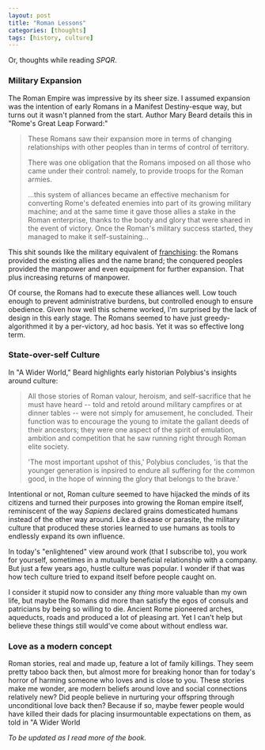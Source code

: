 ```yaml
---
layout: post
title: "Roman Lessons"
categories: [thoughts]
tags: [history, culture]
---
```


Or, thoughts while reading *SPQR*.

<!--more-->

### Military Expansion

The Roman Empire was impressive by its sheer size. I assumed expansion was the intention of early Romans in a Manifest Destiny-esque way, but turns out it wasn't planned from the start. Author Mary Beard details this in "Rome's Great Leap Forward:"

> These Romans saw their expansion more in terms of changing relationships with other peoples than in terms of control of territory.
> 
> There was one obligation that the Romans imposed on all those who came under their control: namely, to provide troops for the Roman armies.
> 
> ...this system of alliances became an effective mechanism for converting Rome's defeated enemies into part of its growing military machine; and at the same time it gave those allies a stake in the Roman enterprise, thanks to the booty and glory that were shared in the event of victory. Once the Roman's military success started, they managed to make it self-sustaining...

This shit sounds like the military equivalent of [franchising](https://en.wikipedia.org/wiki/Franchising): the Romans provided the existing allies and the name brand; the conquered peoples provided the manpower and even equipment for further expansion. That plus increasing returns of manpower.

Of course, the Romans had to execute these alliances well. Low touch enough to prevent administrative burdens, but controlled enough to ensure obedience. Given how well this scheme worked, I'm surprised by the lack of design in this early stage. The Romans seemed to have just greedy-algorithmed it by a per-victory, ad hoc basis. Yet it was so effective long term.

### State-over-self Culture

In "A Wider World," Beard highlights early historian Polybius's insights around culture:

> All those stories of Roman valour, heroism, and self-sacrifice that he must have heard -- told and retold around military campfires or at dinner tables -- were not simply for amusement, he concluded. Their function was to encourage the young to imitate the gallant deeds of their ancestors; they were one aspect of the spirit of emulation, ambition and competition that he saw running right through Roman elite society.
> 
> 'The most important upshot of this,' Polybius concludes, 'is that the younger generation is inpsired to endure all suffering for the common good, in the hope of winning the glory that belongs to the brave.'

Intentional or not, Roman culture seemed to have hijacked the minds of its citizens and turned their purposes into growing the Roman empire itself, reminiscent of the way *Sapiens* declared grains domesticated humans instead of the other way around. Like a disease or parasite, the military culture that produced these stories learned to use humans as tools to endlessly expand its own influence.

In today's "enlightened" view around work (that I subscribe to), you work for yourself, sometimes in a mutually beneficial relationship with a company. But just a few years ago, hustle culture was popular. I wonder if that was how tech culture tried to expand itself before people caught on.

I consider it stupid now to consider any *thing* more valuable than my own life, but maybe the Romans did more than satisfy the egos of consuls and patricians by being so willing to die. Ancient Rome pioneered arches, aqueducts, roads and produced a lot of pleasing art. Yet I can't help but believe these things still would've come about without endless war.

### Love as a modern concept

Roman stories, real and made up, feature a lot of family killings. They seem pretty taboo back then, but almost more for breaking honor than for today's horror of harming someone who loves and is close to you. These stories make me wonder, are modern beliefs around love and social connections relatively new? Did people believe in nurturing your offspring through unconditional love back then? Because if so, maybe fewer people would have killed their dads for placing insurmountable expectations on them, as told in "A Wider World

*To be updated as I read more of the book.*